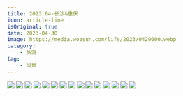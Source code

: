 ```yaml
---
title: 2023.04-长沙&重庆
icon: article-line
isOriginal: true
date: 2023-04-30
image: https://media.wozsun.com/life/2023/0429000.webp
category:
    - 旅游
tag:
    - 风景
---
```


<div class="image-preview">
    <img src="https://media.wozsun.com/life/2023/0429001.webp"/>
    <img src="https://media.wozsun.com/life/2023/0429002.webp"/>
    <img src="https://media.wozsun.com/life/2023/0429003.webp"/>
    <img src="https://media.wozsun.com/life/2023/0429004.webp"/>
    <img src="https://media.wozsun.com/life/2023/0429005.webp"/>
    <img src="https://media.wozsun.com/life/2023/0429006.webp"/>
    <img src="https://media.wozsun.com/life/2023/0429007.webp"/>
    <img src="https://media.wozsun.com/life/2023/0429008.webp"/>
    <img src="https://media.wozsun.com/life/2023/0429009.webp"/>
    <img src="https://media.wozsun.com/life/2023/0429010.webp"/>
    <img src="https://media.wozsun.com/life/2023/0429011.webp"/>
    <img src="https://media.wozsun.com/life/2023/0429012.webp"/>
    <img src="https://media.wozsun.com/life/2023/0429013.webp"/>
    <img src="https://media.wozsun.com/life/2023/0429014.webp"/>
    <img src="https://media.wozsun.com/life/2023/0429015.webp"/>
</div>
